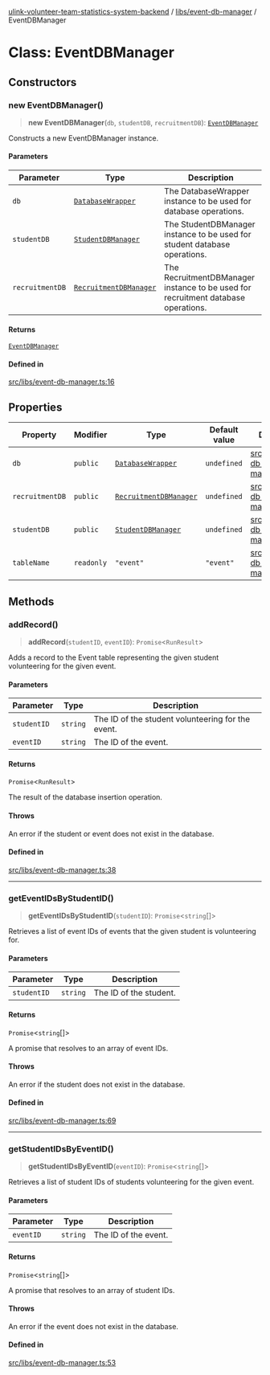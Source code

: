 [ulink-volunteer-team-statistics-system-backend](../wiki/Home) / [libs/event-db-manager](../wiki/libs.event-db-manager) / EventDBManager

# Class: EventDBManager

## Constructors

### new EventDBManager()

> **new EventDBManager**(`db`, `studentDB`, `recruitmentDB`): [`EventDBManager`](../wiki/libs.event-db-manager.Class.EventDBManager)

Constructs a new EventDBManager instance.

#### Parameters

| Parameter | Type | Description |
| ------ | ------ | ------ |
| `db` | [`DatabaseWrapper`](../wiki/utils.sqlite-wrapper.Class.DatabaseWrapper) | The DatabaseWrapper instance to be used for database operations. |
| `studentDB` | [`StudentDBManager`](../wiki/libs.student-db-manager.Class.StudentDBManager) | The StudentDBManager instance to be used for student database operations. |
| `recruitmentDB` | [`RecruitmentDBManager`](../wiki/libs.recruitment-db-manager.Class.RecruitmentDBManager) | The RecruitmentDBManager instance to be used for recruitment database operations. |

#### Returns

[`EventDBManager`](../wiki/libs.event-db-manager.Class.EventDBManager)

#### Defined in

[src/libs/event-db-manager.ts:16](https://github.com/Ulink-Volunteer-Team/statistics-system/blob/main/src/libs/event-db-manager.ts#L16)

## Properties

| Property | Modifier | Type | Default value | Defined in |
| ------ | ------ | ------ | ------ | ------ |
| `db` | `public` | [`DatabaseWrapper`](../wiki/utils.sqlite-wrapper.Class.DatabaseWrapper) | `undefined` | [src/libs/event-db-manager.ts:6](https://github.com/Ulink-Volunteer-Team/statistics-system/blob/main/src/libs/event-db-manager.ts#L6) |
| `recruitmentDB` | `public` | [`RecruitmentDBManager`](../wiki/libs.recruitment-db-manager.Class.RecruitmentDBManager) | `undefined` | [src/libs/event-db-manager.ts:8](https://github.com/Ulink-Volunteer-Team/statistics-system/blob/main/src/libs/event-db-manager.ts#L8) |
| `studentDB` | `public` | [`StudentDBManager`](../wiki/libs.student-db-manager.Class.StudentDBManager) | `undefined` | [src/libs/event-db-manager.ts:7](https://github.com/Ulink-Volunteer-Team/statistics-system/blob/main/src/libs/event-db-manager.ts#L7) |
| `tableName` | `readonly` | `"event"` | `"event"` | [src/libs/event-db-manager.ts:9](https://github.com/Ulink-Volunteer-Team/statistics-system/blob/main/src/libs/event-db-manager.ts#L9) |

## Methods

### addRecord()

> **addRecord**(`studentID`, `eventID`): `Promise`\<`RunResult`\>

Adds a record to the Event table representing the given student volunteering for the given event.

#### Parameters

| Parameter | Type | Description |
| ------ | ------ | ------ |
| `studentID` | `string` | The ID of the student volunteering for the event. |
| `eventID` | `string` | The ID of the event. |

#### Returns

`Promise`\<`RunResult`\>

The result of the database insertion operation.

#### Throws

An error if the student or event does not exist in the database.

#### Defined in

[src/libs/event-db-manager.ts:38](https://github.com/Ulink-Volunteer-Team/statistics-system/blob/main/src/libs/event-db-manager.ts#L38)

***

### getEventIDsByStudentID()

> **getEventIDsByStudentID**(`studentID`): `Promise`\<`string`[]\>

Retrieves a list of event IDs of events that the given student is volunteering for.

#### Parameters

| Parameter | Type | Description |
| ------ | ------ | ------ |
| `studentID` | `string` | The ID of the student. |

#### Returns

`Promise`\<`string`[]\>

A promise that resolves to an array of event IDs.

#### Throws

An error if the student does not exist in the database.

#### Defined in

[src/libs/event-db-manager.ts:69](https://github.com/Ulink-Volunteer-Team/statistics-system/blob/main/src/libs/event-db-manager.ts#L69)

***

### getStudentIDsByEventID()

> **getStudentIDsByEventID**(`eventID`): `Promise`\<`string`[]\>

Retrieves a list of student IDs of students volunteering for the given event.

#### Parameters

| Parameter | Type | Description |
| ------ | ------ | ------ |
| `eventID` | `string` | The ID of the event. |

#### Returns

`Promise`\<`string`[]\>

A promise that resolves to an array of student IDs.

#### Throws

An error if the event does not exist in the database.

#### Defined in

[src/libs/event-db-manager.ts:53](https://github.com/Ulink-Volunteer-Team/statistics-system/blob/main/src/libs/event-db-manager.ts#L53)
